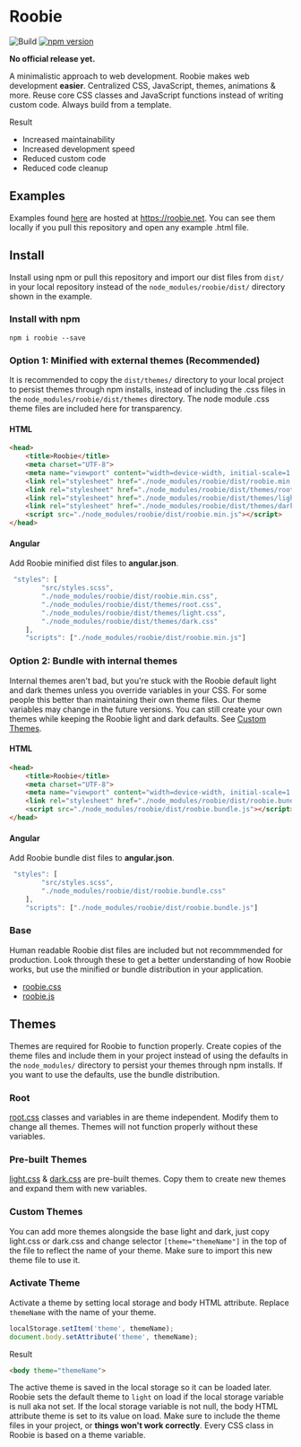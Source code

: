 # Roobie
![Build](https://github.com/kgrewee/roobie/actions/workflows/npm.yml/badge.svg)
[![npm version](https://badge.fury.io/js/roobie.svg)](https://badge.fury.io/js/roobie)

**No official release yet.**

A minimalistic approach to web development.  Roobie makes web development **easier**.  Centralized CSS, JavaScript, themes, animations & more. Reuse core CSS classes and JavaScript functions instead of writing custom code.  Always build from a template.

Result
- Increased maintainability 
- Increased development speed
- Reduced custom code
- Reduced code cleanup

## Examples
Examples found [here](examples/) are hosted at https://roobie.net.  You can see them locally if you pull this repository and open any example .html file.

## Install
Install using npm or pull this repository and import our dist files from `dist/` in your local repository instead of the `node_modules/roobie/dist/` directory shown in the example.

### Install with npm

```shell
npm i roobie --save
```

### Option 1: Minified with external themes (Recommended)
It is recommended to copy the `dist/themes/` directory to your local project to persist themes through npm installs, instead of including the .css files in the `node_modules/roobie/dist/themes` directory.  The node module .css theme files are included here for transparency.
#### HTML
```html
<head>
    <title>Roobie</title>
    <meta charset="UTF-8">
    <meta name="viewport" content="width=device-width, initial-scale=1.0">
    <link rel="stylesheet" href="./node_modules/roobie/dist/roobie.min.css">
    <link rel="stylesheet" href="./node_modules/roobie/dist/themes/root.css">
    <link rel="stylesheet" href="./node_modules/roobie/dist/themes/light.css">
    <link rel="stylesheet" href="./node_modules/roobie/dist/themes/dark.css">
    <script src="./node_modules/roobie/dist/roobie.min.js"></script>
</head>
```

#### Angular
Add Roobie minified dist files to **angular.json**.
```ts
 "styles": [
        "src/styles.scss",
        "./node_modules/roobie/dist/roobie.min.css",
        "./node_modules/roobie/dist/themes/root.css",
        "./node_modules/roobie/dist/themes/light.css",
        "./node_modules/roobie/dist/themes/dark.css"
    ],
    "scripts": ["./node_modules/roobie/dist/roobie.min.js"]
```

### Option 2: Bundle with internal themes
Internal themes aren't bad, but you're stuck with the Roobie default light and dark themes unless you override variables in your CSS.  For some people this better than maintaining their own theme files.  Our theme variables may change in the future versions.  You can still create your own themes while keeping the Roobie light and dark defaults.  See [Custom Themes](#custom-themes).
#### HTML
```html
<head>
    <title>Roobie</title>
    <meta charset="UTF-8">
    <meta name="viewport" content="width=device-width, initial-scale=1.0">
    <link rel="stylesheet" href="./node_modules/roobie/dist/roobie.bundle.css">
    <script src="./node_modules/roobie/dist/roobie.bundle.js"></script>
</head>
```

#### Angular
Add Roobie bundle dist files to **angular.json**.
```ts
 "styles": [
        "src/styles.scss",
        "./node_modules/roobie/dist/roobie.bundle.css"
    ],
    "scripts": ["./node_modules/roobie/dist/roobie.bundle.js"]
```

### Base
Human readable Roobie dist files are included but not recommmended for production.  Look through these to get a better understanding of how Roobie works, but use the minified or bundle distribution in your application.
- [roobie.css](dist/roobie.css)
- [roobie.js](dist/roobie.js)

## Themes
Themes are required for Roobie to function properly.  Create copies of the theme files and include them in your project instead of using the defaults in the `node_modules/` directory to persist your themes through npm installs.  If you want to use the defaults, use the bundle distribution.

### Root
[root.css](dist/themes/root.css) classes and variables in are theme independent.  Modify them to change all themes.  Themes will not function properly without these variables.

### Pre-built Themes
[light.css](dist/themes/light.css) & [dark.css](dist/themes/dark.css) are pre-built themes.  Copy them to create new themes and expand them with new variables.

### Custom Themes
You can add more themes alongside the base light and dark, just copy light.css or dark.css and change selector `[theme="themeName"]` in the top of the file to reflect the name of your theme.  Make sure to import this new theme file to use it.

### Activate Theme
Activate a theme by setting local storage and body HTML attribute.  Replace `themeName` with the name of your theme.
```js
localStorage.setItem('theme', themeName);
document.body.setAttribute('theme', themeName);
```

Result
```html
<body theme="themeName">
```

The active theme is saved in the local storage so it can be loaded later.  Roobie sets the default theme to `light` on load if the local storage variable is null aka not set.  If the local storage variable is not null, the body HTML attribute theme is set to its value on load.  Make sure to include the theme files in your project, or **things won't work correctly**.  Every CSS class in Roobie is based on a theme variable.